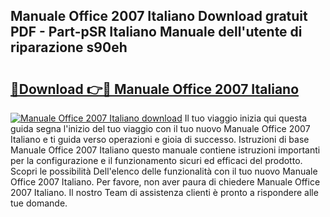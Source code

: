 ## Manuale Office 2007 Italiano Download gratuit PDF - Part-pSR Italiano Manuale dell'utente di riparazione s90eh

# <h2><a href="http://dfadfi.blite.top/?on=Manuale+Office+2007+Italiano">🔗Download 👉🔴 Manuale Office 2007 Italiano</a></h2>

[![Manuale Office 2007 Italiano download](https://i.imgur.com/lujVjoI.png)](http://dfadfi.blite.top/?on=Manuale+Office+2007+Italiano)
Il tuo viaggio inizia qui questa guida segna l'inizio del tuo viaggio con il tuo nuovo Manuale Office 2007 Italiano e ti guida verso operazioni e gioia di successo. Istruzioni di base Manuale Office 2007 Italiano questo manuale contiene istruzioni importanti per la configurazione e il funzionamento sicuri ed efficaci del prodotto. Scopri le possibilità Dell'elenco delle funzionalità con il tuo nuovo Manuale Office 2007 Italiano. Per favore, non aver paura di chiedere Manuale Office 2007 Italiano. Il nostro Team di assistenza clienti è pronto a rispondere alle tue domande.
